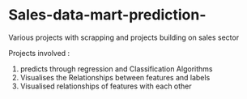 # Sales-data-mart-prediction-
Various projects with scrapping and projects building on sales sector

Projects involved :
1. predicts through regression and Classification Algorithms
2. Visualises the Relationships between features and labels
3.  Visualised relationships of features with each other
